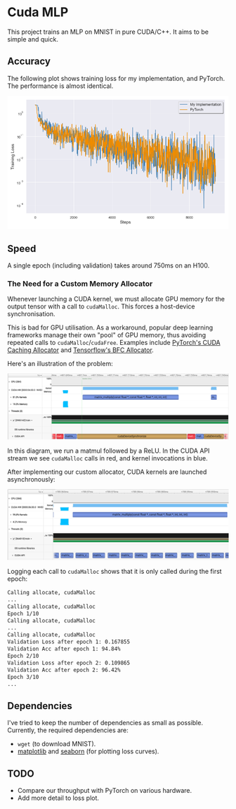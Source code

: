 # Cuda MLP

This project trains an MLP on MNIST in pure CUDA/C++. It aims to be simple and quick.

## Accuracy

The following plot shows training loss for my implementation, and PyTorch. The performance is almost identical.


![](assets/comparison.png)

## Speed

A single epoch (including validation) takes around 750ms on an H100.

### The Need for a Custom Memory Allocator

Whenever launching a CUDA kernel, we must allocate GPU memory for the output tensor with a call to `cudaMalloc`. This forces a host-device synchronisation.

This is bad for GPU utilisation. As a workaround, popular deep learning frameworks manage their own "pool" of GPU memory, thus avoiding repeated calls to `cudaMalloc`/`cudaFree`. Examples include [PyTorch's CUDA Caching Allocator](https://zdevito.github.io/2022/08/04/cuda-caching-allocator.html) and [Tensorflow's BFC Allocator](https://github.com/sourcecode369/tensorflow-1/blob/master/tensorflow/core/common_runtime/bfc_allocator.cc).

Here's an illustration of the problem:

![](assets/nsight_image.png)

In this diagram, we run a matmul followed by a ReLU. In the CUDA API stream we see `cudaMalloc` calls in red, and kernel invocations in blue.

After implementing our custom allocator, CUDA kernels are launched asynchronously:

![](assets/nsight_image2.png)

Logging each call to `cudaMalloc` shows that it is only called during the first epoch:

```
Calling allocate, cudaMalloc
...
Calling allocate, cudaMalloc
Epoch 1/10
Calling allocate, cudaMalloc
...
Calling allocate, cudaMalloc
Validation Loss after epoch 1: 0.167855
Validation Acc after epoch 1: 94.84%
Epoch 2/10
Validation Loss after epoch 2: 0.109865
Validation Acc after epoch 2: 96.42%
Epoch 3/10
...
```

## Dependencies

I've tried to keep the number of dependencies as small as possible. Currently, the required dependencies are:

* `wget` (to download MNIST).
* [matplotlib](https://pypi.org/project/matplotlib/) and [seaborn](https://pypi.org/project/seaborn/) (for plotting loss curves).

## TODO

* Compare our throughput with PyTorch on various hardware.
* Add more detail to loss plot.

